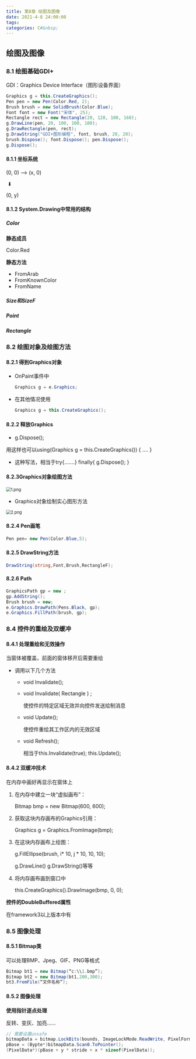 ```yaml
---
title: 第8章 绘图及图像
date: 2021-4-8 24:00:00
tags: 
categories: C#&nbsp;
---
```

## 绘图及图像

### 8.1 绘图基础GDI+

<!-- more -->

GDI：Graphics Device Interface（图形设备界面）

```c#
Graphics g = this.CreateGraphics();
Pen pen = new Pen(Color.Red, 2);
Brush brush = new SolidBrush(Color.Blue);
Font font = new Font("宋体", 25);
Rectangle rect = new Rectangle(20, 120, 100, 160);
g.DrawLine(pen, 20, 100, 100, 100);
g.DrawRectangle(pen, rect);
g.DrawString("GDI+图形编程", font, brush, 20, 20);
brush.Dispose(); font.Dispose(); pen.Dispose();
g.Dispose();
```

#### 8.1.1 坐标系统

(0, 0)	——>	(x, 0)

​	⬇

(0, y)

#### 8.1.2 System.Drawing中常用的结构

##### Color

**静态成员**

Color.Red

**静态方法**

- FromArab
- FromKnownColor
- FromName

##### Size和SizeF

##### Point

##### Rectangle

### 8.2 绘图对象及绘图方法

#### 8.2.1 得到Graphics对象

- OnPaint事件中

  ```c#
  Graphics g = e.Graphics;
  ```

- 在其他情况使用

  ```c#
  Graphics g = this.CreateGraphics();
  ```

#### 8.2.2 释放Graphics

- g.Dispose();

用这样也可以using(Graphics g = this.CreateGraphics()) { …. }

- 这种写法，相当于try{…….} finally{ g.Dispose(); }

#### 8.2.3Graphics对象绘图方法

<img src="https://i.loli.net/2021/04/20/Dvd5e8jXiASCMha.png" alt="1.png" style="zoom:80%;" />

- Graphics对象绘制实心图形方法

<img src="https://i.loli.net/2021/04/20/pK2ZiPY3r4FTEbC.png" alt="2.png" style="zoom:80%;" />

#### 8.2.4 Pen画笔

```c#
Pen pen= new Pen(Color.Blue,5);
```

#### 8.2.5 DrawString方法

```c#
DrawString(string,Font,Brush,RectangleF);
```

#### 8.2.6 Path

```c#
GraphicsPath gp = new ;
gp.AddString();
Brush brush = new;
e.Graphics.DrawPath(Pens.Black, gp);
e.Graphics.FillPath(brush, gp);
```

### 8.4 控件的重绘及双缓冲

#### 8.4.1 处理重绘和无效操作

当窗体被覆盖，前面的窗体移开后需要重绘

- 调用以下几个方法
  - void Invalidate();

  - void Invalidate( Rectangle ) ;

    使控件的特定区域无效并向控件发送绘制消息

  - void Update();

    使控件重绘其工作区内的无效区域

  - void Refresh();

    相当于this.Invalidate(true); this.Update();

#### 8.4.2 双缓冲技术

在内存中画好再显示在窗体上

1. 在内存中建立一块“虚拟画布”：

   Bitmap bmp = new Bitmap(600, 600);

2. 获取这块内存画布的Graphics引用：

   Graphics g = Graphics.FromImage(bmp);

3. 在这块内存画布上绘图：

   g.FillEllipse(brush, i* 10, j * 10, 10, 10);

   g.DrawLine() g.DrawString()等等

4. 将内存画布画到窗口中

   this.CreateGraphics().DrawImage(bmp, 0, 0);

**控件的DoubleBuffered属性**

在framework3以上版本中有

### 8.5 图像处理

#### 8.5.1 Bitmap类

可以处理BMP、Jpeg、GIF、PNG等格式

```c#
Bitmap bt1 = new Bitmap(“c:\\1.bmp”);
Bitmap bt2 = new Bitmap(bt1,200,300);
bt3.FromFile(“文件名称”);
```

#### 8.5.2 图像处理

**使用指针逐点处理**

反转、变灰、加亮……

```c#
// 需要设置unsafe
bitmapData = bitmap.LockBits(bounds, ImageLockMode.ReadWrite, PixelFormat.Format24bppRgb);
pBase = (Bypte*)bitmapData.Scan0.ToPointer();
(PixelData*)(pBase + y * stride + x * sizeof(PixelData));
```

